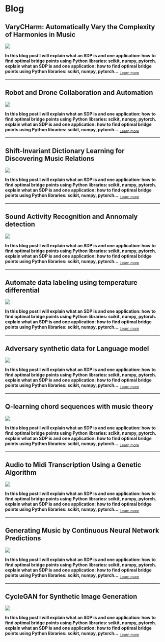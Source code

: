 # Blog



## VaryCHarm: Automatically Vary the Complexity of Harmonies in Music

<img src="../../../images/aelstm.png" align="center"/>

<br>

 **In this blog post I will explain what an SDP is and one application: how to find optimal bridge points using Python libraries: scikit, numpy, pytorch. explain what an SDP is and one application: how to find optimal bridge points using Python libraries: scikit, numpy, pytorch...**  <sub> [Learn more](https://jmhuer.github.io/mini_book/_build/html/docs/independent/predictions.html)</sub>


---

## Robot and Drone Collaboration and Automation

<img src="../../../images/robotautonomy.jpg" align="center"/>

<br>

 **In this blog post I will explain what an SDP is and one application: how to find optimal bridge points using Python libraries: scikit, numpy, pytorch. explain what an SDP is and one application: how to find optimal bridge points using Python libraries: scikit, numpy, pytorch...**  <sub> [Learn more](https://jmhuer.github.io/mini_book/_build/html/docs/independent/predictions.html)</sub>


----
## Shift-Invariant Dictionary Learning for Discovering Music Relations

<img src="../../../images/sidl.png" align="center"/>


<br>

 **In this blog post I will explain what an SDP is and one application: how to find optimal bridge points using Python libraries: scikit, numpy, pytorch. explain what an SDP is and one application: how to find optimal bridge points using Python libraries: scikit, numpy, pytorch...**  <sub> [Learn more](https://jmhuer.github.io/mini_book/_build/html/docs/independent/predictions.html)</sub>

----
## Sound Activity Recognition and Annomaly detection


<img src="../../../images/audio.png" align="center"/>


<br>

 **In this blog post I will explain what an SDP is and one application: how to find optimal bridge points using Python libraries: scikit, numpy, pytorch. explain what an SDP is and one application: how to find optimal bridge points using Python libraries: scikit, numpy, pytorch...**  <sub> [Learn more](https://jmhuer.github.io/mini_book/_build/html/docs/independent/predictions.html)</sub>



----
## Automate data labeling using temperature differential

<img src="https://tectales.com/media/story_section_image/529/img-01-rsna-ai-adhd.png" align="center"/>


<br>

 **In this blog post I will explain what an SDP is and one application: how to find optimal bridge points using Python libraries: scikit, numpy, pytorch. explain what an SDP is and one application: how to find optimal bridge points using Python libraries: scikit, numpy, pytorch...**  <sub> [Learn more](https://jmhuer.github.io/mini_book/_build/html/docs/independent/predictions.html)</sub>


----
## Adversary synthetic data for Language model

<img src="https://tectales.com/media/story_section_image/529/img-01-rsna-ai-adhd.png" align="center"/>


<br>

 **In this blog post I will explain what an SDP is and one application: how to find optimal bridge points using Python libraries: scikit, numpy, pytorch. explain what an SDP is and one application: how to find optimal bridge points using Python libraries: scikit, numpy, pytorch...**  <sub> [Learn more](https://jmhuer.github.io/mini_book/_build/html/docs/independent/predictions.html)</sub>

----
## Q-learning chord sequences with music theory

<img src="https://tectales.com/media/story_section_image/529/img-01-rsna-ai-adhd.png" align="center"/>


<br>

 **In this blog post I will explain what an SDP is and one application: how to find optimal bridge points using Python libraries: scikit, numpy, pytorch. explain what an SDP is and one application: how to find optimal bridge points using Python libraries: scikit, numpy, pytorch...**  <sub> [Learn more](https://jmhuer.github.io/mini_book/_build/html/docs/independent/predictions.html)</sub>


----
## Audio to Midi Transcription Using a Genetic Algorithm

<img src="https://tectales.com/media/story_section_image/529/img-01-rsna-ai-adhd.png" align="center"/>


<br>

 **In this blog post I will explain what an SDP is and one application: how to find optimal bridge points using Python libraries: scikit, numpy, pytorch. explain what an SDP is and one application: how to find optimal bridge points using Python libraries: scikit, numpy, pytorch...**  <sub> [Learn more](https://jmhuer.github.io/mini_book/_build/html/docs/independent/predictions.html)</sub>

----
## Generating Music by Continuous Neural Network Predictions

<img src="https://tectales.com/media/story_section_image/529/img-01-rsna-ai-adhd.png" align="center"/>


<br>

 **In this blog post I will explain what an SDP is and one application: how to find optimal bridge points using Python libraries: scikit, numpy, pytorch. explain what an SDP is and one application: how to find optimal bridge points using Python libraries: scikit, numpy, pytorch...**  <sub> [Learn more](https://jmhuer.github.io/mini_book/_build/html/docs/independent/predictions.html)</sub>

----
##  CycleGAN for Synthetic Image Generation

<img src="https://tectales.com/media/story_section_image/529/img-01-rsna-ai-adhd.png" align="center"/>


<br>

 **In this blog post I will explain what an SDP is and one application: how to find optimal bridge points using Python libraries: scikit, numpy, pytorch. explain what an SDP is and one application: how to find optimal bridge points using Python libraries: scikit, numpy, pytorch...**  <sub> [Learn more](https://jmhuer.github.io/mini_book/_build/html/docs/independent/predictions.html)</sub>

<br>
<br>

